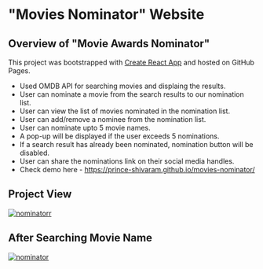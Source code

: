 # "Movies Nominator" Website

## Overview of "Movie Awards Nominator"

This project was bootstrapped with [Create React App](https://github.com/facebook/create-react-app) and hosted on GitHub Pages.

- Used OMDB API for searching movies and displaing the results.
- User can nominate a movie from the search results to our nomination list.
- User can view the list of movies nominated in the nomination list.
- User can add/remove a nominee from the nomination list.
- User can nominate upto 5 movie names.
- A pop-up will be displayed if the user exceeds 5 nominations.
- If a search result has already been nominated, nomination button will be disabled.
- User can share the nominations link on their social media handles. 
- Check demo here - https://prince-shivaram.github.io/movies-nominator/

## Project View
[![nominatorr](https://user-images.githubusercontent.com/42378118/92468153-5775bb80-f1f0-11ea-9ea6-da6395b24795.png)](https://prince-shivaram.github.io/movies-nominator/)

## After Searching Movie Name
[![nominator](https://user-images.githubusercontent.com/42378118/92468136-4fb61700-f1f0-11ea-9650-0df96793369a.png)](https://prince-shivaram.github.io/movies-nominator/)
